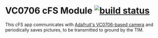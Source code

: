 # VC0706 cFS Module [![build status](https://travis-ci.org/CACTUS-Mission/cFS-VC0706.svg?branch=master)](https://travis-ci.org/CACTUS-Mission/cFS-VC0706)
This cFS app communicates with [Adafruit's VC0706-based camera](https://www.adafruit.com/products/397) and periodically saves pictures, to be transmitted to ground by the TIM.